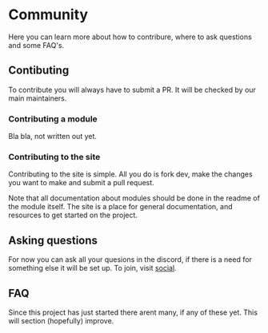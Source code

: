 # Community
Here you can learn more about how to contribure, where to ask questions and some FAQ's.

## Contibuting
To contribute you will always have to submit a PR. It will be checked by our main maintainers. 

### Contributing a module
Bla bla, not written out yet.

### Contributing to the site
Contributing to the site is simple. All you do is fork dev, make the changes you want to make and submit a pull request.

Note that all documentation about modules should be done in the readme of the module itself. The site is a place for general documentation, and resources to get started on the project.

## Asking questions
For now you can ask all your quesions in the discord, if there is a need for something else it will be set up. To join, visit [social](/social/).

## FAQ
Since this project has just started there arent many, if any of these yet. This will section (hopefully) improve.